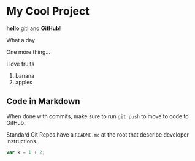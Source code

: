 # My Cool Project
**hello** git\! and **GitHub**\!

What a day

One more thing...

I love fruits
1. banana
1. apples

## Code in Markdown

When done with commits, make sure to run `git push` to move to code to GitHub.

Standard Git Repos have a `README.md` at the root that describe developer instructions.

```js
var x = 1 + 2;
